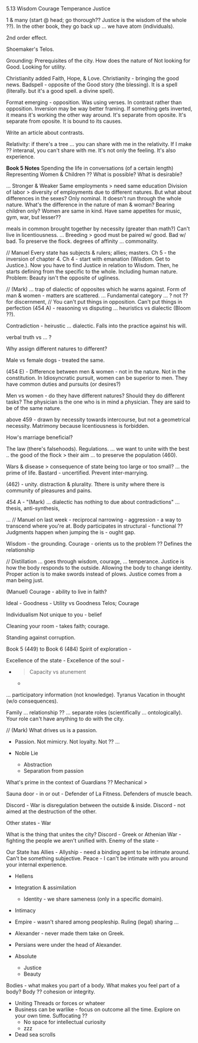 5.13
Wisdom
Courage
Temperance
Justice

1 & many (start @ head; go thorough?? Justice is the wisdom of the whole ??).
In the other book, they go back up ... we have atom (individuals).

2nd order effect.

Shoemaker's Telos.

Grounding: Prerequisites of the city.
How does the nature of 
Not looking for Good. Looking for utility.

Christianity added Faith, Hope, & Love.
Christianity - bringing the good news.
Badspell - opposite of the Good story (the blessing).
It is a spell (literally. but it's a good spell. a divine spell).


Format emerging - opposition. Was using verses. In contrast rather than opposition. Inversion may be way better framing. If something gets inverted, it means it's working the other way around. It's separate from oposite. It's separate from oposite. It is bound to its causes.

Write an article about contrasts.

Relativity: if there's a tree ... you can share with me in the relativity. If I make ?? interanal, you can't share with me. It's not only the feeling. It's also experience.

**Book 5 Notes**
Spending the life in conversations (of a certain length)
Representing Women & Children ??
What is possible?
What is desirable?

... Stronger & Weaker
Same employments > need same education
Division of labor > diversity of employments due to different natures.
But what about differences in the sexes? Only nominal. It doesn't run through the whole nature.
What's the difference in the nature of man & woman? Bearing children only?
Women are same in kind. Have same appetites for music, gym, war, but lesser??

meals in common
brought together by necessity (greater than math?)
Can't live in licentiousness.
...
Breeding > good must be paired w/ good. Bad w/ bad. To preserve the flock.
degrees of affinity ... commonality.

// Manuel
Every state has subjects & rulers; allies; masters.
Ch 5 - the inversion of chapter 4.
Ch 4 - start with emanation (Wisdom. Get to Justice.). Now you have to find Justice in relation to Wisdom. Then, he starts defining from the specific to the whole. Including human nature.
Problem: Beauty isn't the opposite of ugliness.

// (Mark) ... trap of dialectic of opposites which he warns against.
Form of man & women - matters are scattered.
... Fundamental category ... ? not ?? for discernment,
// You can't put things in opposition. Can't put things in perfection (454 A) - reasoning vs disputing ... heuristics vs dialectic (Bloom ??). 

Contradiction - heirustic ... dialectic.
Falls into the practice against his will.

verbal truth vs ... ?

Why assign different natures to different?

Male vs female dogs - treated the same.


(454 E) - Difference between men & women - not in the nature. Not in the constitution. In Idiosyncratic pursuit, women can be superior to men. They have common duties and pursuits (or desires?)


Men vs women - do they have different natures? Should they do different tasks?
The physician is the one who is in mind a physician. They are said to be of the same nature.

above 459 - drawn by necessity towards intercourse, but not a geometrical necessity. Matrimony because licentiousness is forbidden.

How's marriage beneficial?

The law (there's falsehoods). Regulations.
... we want to unite with the best 
.. the good of the flock > their aim ... to preserve the population (460).

Wars & disease > consequence of state being too large or too small?
... the prime of life.
Bastard - uncertified.
Prevent inter-marrying.

(462) - unity. distraction & plurality.
Tthere is unity where there is community of pleasures and pains.

454 A - 
"(Mark) ... dialectic has nothing to due about contradictions" ... thesis, anti-synthesis,

...
// Manuel on last week - reciprocal narrowing - aggression - a way to transcend where you're at.
Body participates in structural - functional ??
Judgments happen when jumping the is - ought gap.

Wisdom - the grounding. Courage - orients us to the problem ?? Defines the relationship

// Distillation ... goes through wisdom, courage, ... temperance. Justice is how the body responds to the outside. Allowing the body to change identity. Proper action is to make swords instead of plows.
Justice comes from a man being just.


(Manuel) Courage - ability to live in faith?


Ideal - 
Goodness - 
Utility vs Goodness
Telos; Courage

Individualism
Not unique to you - belief

Cleaning your room - takes faith; courage.


Standing against corruption.

Book 5 (449) to Book 6 (484)
Spirit of exploration - 


Excellence of the state - 
Excellence of the soul - 


- > Capacity vs atunement
	- 


... participatory information (not knowledge).
Tyranus
Vacation in thought (w/o consequences).

Family ... relationship ?? ... separate roles (scientifically ... ontologically).
Your role can't have anything to do with the city.


// (Mark) What drives us is a passion.
- Passion. Not mimicry. Not loyalty. Not ?? ... 

- Noble Lie
	- Abstraction
	- Separation from passion

What's prime in the context of Guardians ??
Mechanical > 


Sauna door - in or out - 
Defender of La Fitness.
Defenders of muscle beach.


Discord - War is disregulation between the outside & inside.
Discord - not aimed at the destruction of the other.

Other states - War

What is the thing that unites the city?
Discord - Greek or Athenian
War - fighting the people we aren't unified with.
Enemy of the state - 


Our State has Allies - 
Allyship - need a binding agent to be intimate around. Can't be something subjective.
Peace - 
I can't be intimate with you around your internal experience.


- Hellens
- Integration & assimilation
	- Identity - we share sameness (only in a specific domain).

- Intimacy
- Empire - wasn't shared among peopleship. Ruling (legal) sharing ...
- Alexander - never made them take on Greek.
- Persians were under the head of Alexander.

- Absolute
	- Justice
	- Beauty

Bodies - what makes you part of a body. What makes you feel part of a body? Body ?? cohesion or integrity.


- Uniting Threads or forces or whateer
- Business can be warlike - focus on outcome all the time. Explore on your own time. Suffocating ??
	- No space for intellectual curiosity
	- zzz
- Dead sea scrolls